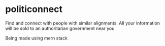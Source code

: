 # politiconnect
Find and connect with people with similar alignments. All your information will be sold to an authoritarian government near you

Being made using mern stack
